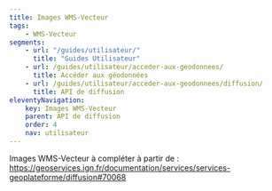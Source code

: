 ```yaml
---
title: Images WMS-Vecteur
tags:
    - WMS-Vecteur
segments:
    - url: "/guides/utilisateur/"
      title: "Guides Utilisateur"
    - url: /guides/utilisateur/acceder-aux-geodonnees/
      title: Accéder aux géodonnées
    - url: /guides/utilisateur/acceder-aux-geodonnees/diffusion/
      title: API de diffusion
eleventyNavigation:
    key: Images WMS-Vecteur
    parent: API de diffusion
    order: 4
    nav: utilisateur
---
```


Images WMS-Vecteur à compléter à partir de : https://geoservices.ign.fr/documentation/services/services-geoplateforme/diffusion#70068
